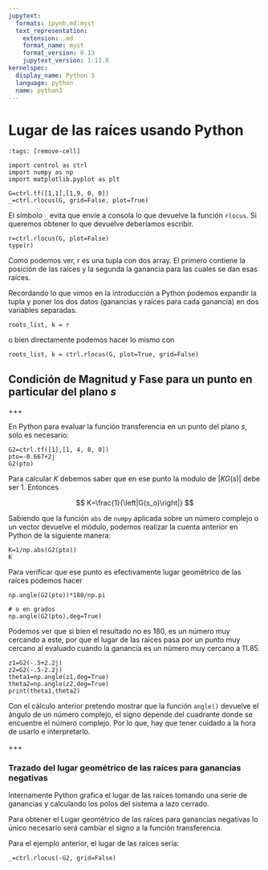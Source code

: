 ```yaml
---
jupytext:
  formats: ipynb,md:myst
  text_representation:
    extension: .md
    format_name: myst
    format_version: 0.13
    jupytext_version: 1.11.0
kernelspec:
  display_name: Python 3
  language: python
  name: python3
---
```


# Lugar de las raíces usando Python

```{code-cell} ipython3
:tags: [remove-cell]

import control as ctrl
import numpy as np
import matplotlib.pyplot as plt
```

```{code-cell} ipython3
G=ctrl.tf([1,1],[1,9, 0, 0])
_=ctrl.rlocus(G, grid=False, plot=True)
```

El símbolo `_` evita que envíe a consola lo que devuelve la función `rlocus`. Si queremos obtener lo que devuelve deberíamos escribir.

```{code-cell} ipython3
r=ctrl.rlocus(G, plot=False)
type(r)
```

Como podemos ver, r es una tupla con dos array. El primero contiene la posición de las raíces y la segunda la ganancia para las cuales se dan esas raíces.

Recordando lo que vimos en la introducción a Python podemos expandir la tupla y poner los dos datos (ganancias y raíces para cada ganancia) en dos variables separadas.

```{code-cell} ipython3
roots_list, k = r
```

o bien directamente podemos hacer lo mismo con

```{code-cell} ipython3
roots_list, k = ctrl.rlocus(G, plot=True, grid=False)
```

## Condición de Magnitud y Fase para un punto en particular del plano $s$

+++

En Python para evaluar la función transferencia en un punto del plano $s$, solo es necesario:

```{code-cell} ipython3
G2=ctrl.tf([1],[1, 4, 8, 0])
pto=-0.667+2j
G2(pto)
```

Para calcular $K$ debemos saber que en ese punto la modulo de $\left|KG(s)\right|$ debe ser 1. Entonces

$$
K=\frac{1}{\left|G(s_o)\right|}
$$

Sabiendo que la función `abs` de `numpy` aplicada sobre un número complejo o un vector devuelve el módulo,  podemos realizar la cuenta anterior en Python de la siguiente manera:

```{code-cell} ipython3
K=1/np.abs(G2(pto)) 
K
```

Para verificar que ese punto es efectivamente lugar geométrico de las raíces podemos hacer

```{code-cell} ipython3
np.angle(G2(pto))*180/np.pi
```

```{code-cell} ipython3
# o en grados
np.angle(G2(pto),deg=True)
```

Podemos ver que si bien el resultado no es 180, es un número muy cercando a este, por que el lugar de las raíces pasa por un punto muy cercano al evaluado cuando la ganancia es un número muy cercano a 11.85.

```{code-cell} ipython3
z1=G2(-.5+2.2j)
z2=G2(-.5-2.2j)
theta1=np.angle(z1,deg=True)
theta2=np.angle(z2,deg=True)
print(theta1,theta2)
```

Con el cálculo anterior pretendo mostrar que la función `angle()` devuelve el ángulo de un número complejo, el signo depende del cuadrante donde se encuentre el número complejo. Por lo que, hay que tener cuidado a la hora de usarlo e interpretarlo.

+++

### Trazado del lugar geométrico de las raíces para ganancias negativas

Internamente Python grafica el lugar de las raíces tomando una serie de ganancias y calculando los polos del sistema a lazo cerrado.

Para obtener el Lugar geométrico de las raíces para ganancias negativas lo único necesario será cambiar el signo a la función transferencia.

Para el ejemplo anterior, el lugar de las raíces sería:

```{code-cell} ipython3
_=ctrl.rlocus(-G2, grid=False)
```

